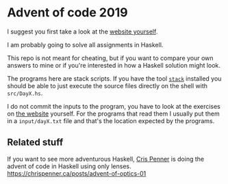 # Advent of code 2019

I suggest you first take a look at the [website
yourself][the-website].

I am probably going to solve all assignments in Haskell.

This repo is not meant for cheating, but if you want to compare your own answers
to mine or if you're interested in how a Haskell solution might look.

The programs here are stack scripts. If you have the tool
[`stack`](https://docs.haskellstack.org) installed you should be able to just
execute the source files directly on the shell with `src/DayX.hs`.

I do not commit the inputs to the program, you have to look at the exercises on
[the website][the-website] yourself. For the programs that read them I usually
put them in a `input/dayX.txt` file and that's the location expected by the
programs.

[the-website]: https://adventofcode.com/2019

## Related stuff

If you want to see more adventurous Haskell, 
[Cris Penner](https://twitter.com/chrislpenner) is doing the advent of code in 
Haskell using only lenses. https://chrispenner.ca/posts/advent-of-optics-01
